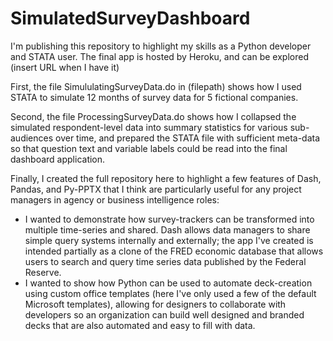 # SimulatedSurveyDashboard

I'm publishing this repository to highlight my skills as a Python developer and STATA user. The final app is hosted by Heroku, and can be explored (insert URL when I have it)

First, the file SimululatingSurveyData.do in (filepath) shows how I used STATA to simulate 12 months of survey data for 5 fictional companies.

Second, the file ProcessingSurveyData.do shows how I collapsed the simulated respondent-level data into summary statistics for various sub-audiences over time, and prepared the STATA file with sufficient meta-data so that question text and variable labels could be read into the final dashboard application.

Finally, I created the full repository here to highlight a few features of Dash, Pandas, and Py-PPTX that I think are particularly useful for any project managers in agency or business intelligence roles:

- I wanted to demonstrate how survey-trackers can be transformed into multiple time-series and shared. Dash allows data managers to share simple query systems internally and externally; the app I've created is intended partially as a clone of the FRED economic database that allows users to search and query time series data published by the Federal Reserve. 
- I wanted to show how Python can be used to automate deck-creation using custom office templates (here I've only used a few of the default Microsoft templates), allowing for designers to collaborate with developers so an organization can build well designed and branded decks that are also automated and easy to fill with data.
